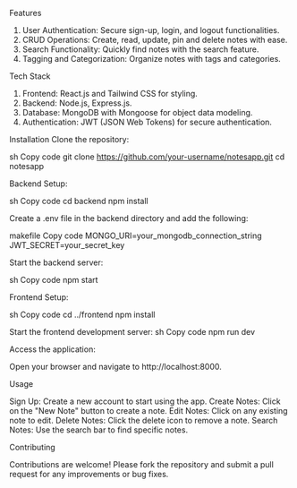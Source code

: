 Features

1. User Authentication: Secure sign-up, login, and logout functionalities.
2. CRUD Operations: Create, read, update, pin and delete notes with ease.
3. Search Functionality: Quickly find notes with the search feature.
4. Tagging and Categorization: Organize notes with tags and categories.

Tech Stack

1. Frontend: React.js and Tailwind CSS for styling.
2. Backend: Node.js, Express.js.
3. Database: MongoDB with Mongoose for object data modeling.
4. Authentication: JWT (JSON Web Tokens) for secure authentication.

Installation
Clone the repository:

sh
Copy code
git clone https://github.com/your-username/notesapp.git
cd notesapp

Backend Setup:

sh
Copy code
cd backend
npm install

Create a .env file in the backend directory and add the following:

makefile
Copy code
MONGO_URI=your_mongodb_connection_string
JWT_SECRET=your_secret_key

Start the backend server:

sh
Copy code
npm start

Frontend Setup:

sh
Copy code
cd ../frontend
npm install

Start the frontend development server:
sh
Copy code
npm run dev

Access the application:

Open your browser and navigate to http://localhost:8000.

Usage

Sign Up: Create a new account to start using the app.
Create Notes: Click on the "New Note" button to create a note.
Edit Notes: Click on any existing note to edit.
Delete Notes: Click the delete icon to remove a note.
Search Notes: Use the search bar to find specific notes.

Contributing

Contributions are welcome! Please fork the repository and submit a pull request for any improvements or bug fixes.
